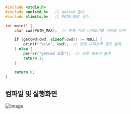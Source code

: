 ```c
#include <stdio.h>
#include <unistd.h>   // getcwd 함수
#include <limits.h>   // PATH_MAX 상수

int main() {
    char cwd[PATH_MAX];  // 현재 작업 디렉토리를 저장할 버퍼

    if (getcwd(cwd, sizeof(cwd)) != NULL) {
        printf("%s\n", cwd);  // 현재 디렉토리 경로 출력
    } else {
        perror("getcwd 오류");  // 오류 메시지 출력
        return 1;
    }

    return 0;
}
```

## 컴파일 및 실행화면

![Image](https://github.com/user-attachments/assets/fa61f2c7-2b38-476d-b91d-fc9fd3e5c13a)